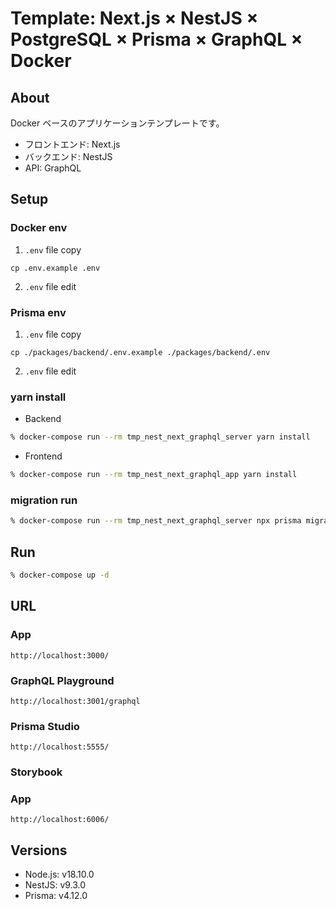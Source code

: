 # Template: Next.js × NestJS × PostgreSQL × Prisma × GraphQL × Docker

## About

Docker ベースのアプリケーションテンプレートです。

- フロントエンド: Next.js
- バックエンド: NestJS
- API: GraphQL

## Setup

### Docker env

1. `.env` file copy

```
cp .env.example .env
```

2. `.env` file edit

### Prisma env

1. `.env` file copy

```
cp ./packages/backend/.env.example ./packages/backend/.env
```

2. `.env` file edit

### yarn install

- Backend

```sh
% docker-compose run --rm tmp_nest_next_graphql_server yarn install
```

- Frontend

```sh
% docker-compose run --rm tmp_nest_next_graphql_app yarn install
```

### migration run

```sh
% docker-compose run --rm tmp_nest_next_graphql_server npx prisma migrate dev --name init
```

## Run

```sh
% docker-compose up -d
```

## URL

### App

```
http://localhost:3000/
```

### GraphQL Playground

```
http://localhost:3001/graphql
```

### Prisma Studio

```
http://localhost:5555/
```

### Storybook

### App

```
http://localhost:6006/
```

## Versions

- Node.js: v18.10.0
- NestJS: v9.3.0
- Prisma: v4.12.0
